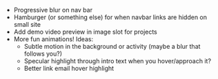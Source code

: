 -   Progressive blur on nav bar
-   Hamburger (or something else) for when navbar links are hidden on small site
-   Add demo video preview in image slot for projects
-   More fun animations! Ideas:
    -   Subtle motion in the background or activity (maybe a blur that follows you?)
    -   Specular highlight through intro text when you hover/approach it?
    -   Better link email hover highlight
